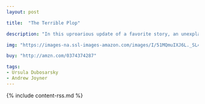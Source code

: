```yaml
---
layout: post

title:  "The Terrible Plop"

description: "In this uproarious update of a favorite story, an unexplained noise leads to pandemonium among the animals. The fox, the elephant, even the big brown bear prove no match for the Terrible Plop. Only the littlest bunny learns not to panic when the sky―or something else up there―is falling. Bright, energetic illustrations and a lively rhyming text combine to make this a perfect read-aloud story for little ones needing assurance that plops in the day or bumps in the night aren’t as scary as they might seem."

img: "https://images-na.ssl-images-amazon.com/images/I/51MQmuIXJ6L._SL480_.jpg"

buy: "http://amzn.com/0374374287"

tags:
- Ursula Dubosarsky
- Andrew Joyner
---
```


{% include content-rss.md %}